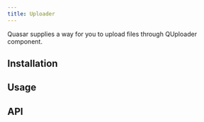 ```yaml
---
title: Uploader
---
```

Quasar supplies a way for you to upload files through QUploader component.

## Installation
<doc-installation components="QUploader" />

## Usage

<doc-example title="Basic" file="QUploader/Basic" />

<doc-example title="Styling uploader" file="QUploader/Styling" />

<doc-example title="Auto upload & batch uploading" file="QUploader/AutoMultiple" />

## API
<doc-api file="QUploader" />
